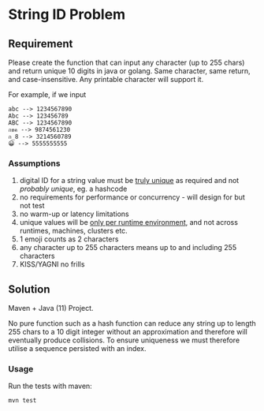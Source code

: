 # String ID Problem

## Requirement
Please create the function that can input any character (up to 255 chars) and return unique 10 digits in java or golang.
Same character, same return, and case-insensitive. Any printable character will support it.

For example, if we input
```text
abc --> 1234567890
Abc --> 123456789
ABC --> 1234567890
กขค --> 9874561230
ก_8 --> 3214560789
😀 --> 5555555555
```

### Assumptions
1. digital ID for a string value must be <u>truly unique</u> as required and not *probably unique*, eg. a hashcode 
1. no requirements for performance or concurrency - will design for but not test
1. no warm-up or latency limitations
1. unique values will be <u>only per runtime environment</u>, and not across runtimes, machines, clusters etc.
1. 1 emoji counts as 2 characters
1. any character up to 255 characters means up to and including 255 characters
1. KISS/YAGNI no frills 

## Solution
Maven + Java (11) Project.

No pure function such as a hash function can reduce any string up to length 255 chars to a 10 digit integer without an
approximation and therefore will eventually produce collisions. To ensure uniqueness we must therefore utilise a 
sequence persisted with an index.

### Usage
Run the tests with maven:

`mvn test`